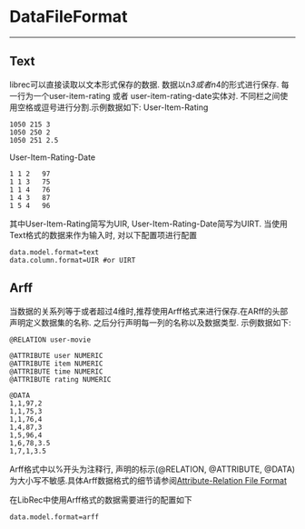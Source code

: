 # DataFileFormat

---

## Text
librec可以直接读取以文本形式保存的数据. 数据以n*3或者n*4的形式进行保存. 每一行为一个user-item-rating 或者 user-item-rating-date实体对. 不同栏之间使用空格或逗号进行分割.示例数据如下:
User-Item-Rating

```
1050 215 3
1050 250 2
1050 251 2.5
```

User-Item-Rating-Date

```
1 1 2	97
1 1 3	75
1 1 4	76
1 4 3	87
1 5 4	96
```
其中User-Item-Rating简写为UIR, User-Item-Rating-Date简写为UIRT.
当使用Text格式的数据来作为输入时, 对以下配置项进行配置

```
data.model.format=text
data.column.format=UIR #or UIRT
```

## Arff
当数据的关系列等于或者超过4维时,推荐使用Arff格式来进行保存.在ARff的头部声明定义数据集的名称. 之后分行声明每一列的名称以及数据类型. 示例数据如下:

```
@RELATION user-movie

@ATTRIBUTE user NUMERIC
@ATTRIBUTE item NUMERIC
@ATTRIBUTE time NUMERIC
@ATTRIBUTE rating NUMERIC

@DATA
1,1,97,2
1,1,75,3
1,1,76,4
1,4,87,3
1,5,96,4
1,6,78,3.5
1,7,1,3.5
```

Arff格式中以%开头为注释行, 声明的标示(@RELATION, @ATTRIBUTE, @DATA)为大小写不敏感.具体Arff数据格式的细节请参阅[Attribute-Relation File Format](http://www.cs.waikato.ac.nz/ml/weka/arff.html)

在LibRec中使用Arff格式的数据需要进行的配置如下

```
data.model.format=arff
```
